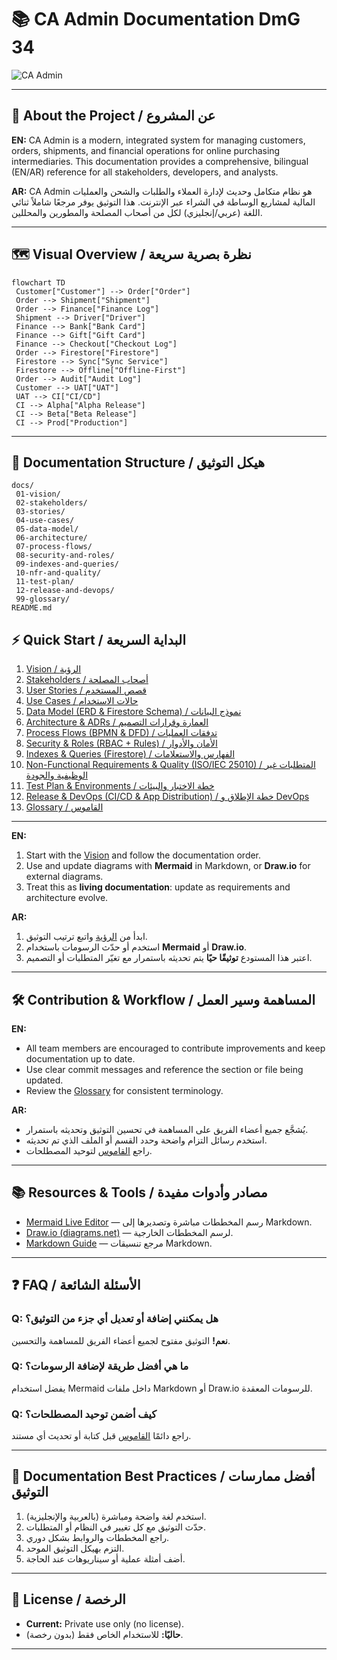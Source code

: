 # 📚 CA Admin Documentation DmG 34

![CA Admin](https://img.icons8.com/color/96/000000/management.png)

---

## 📖 About the Project / عن المشروع

**EN:**
CA Admin is a modern, integrated system for managing customers, orders, shipments, and financial operations for online purchasing intermediaries. This documentation provides a comprehensive, bilingual (EN/AR) reference for all stakeholders, developers, and analysts.

**AR:**
CA Admin هو نظام متكامل وحديث لإدارة العملاء والطلبات والشحن والعمليات المالية لمشاريع الوساطة في الشراء عبر الإنترنت. هذا التوثيق يوفر مرجعًا شاملاً ثنائي اللغة (عربي/إنجليزي) لكل من أصحاب المصلحة والمطورين والمحللين.

---

## 🗺️ Visual Overview / نظرة بصرية سريعة

```mermaid
flowchart TD
 Customer["Customer"] --> Order["Order"]
 Order --> Shipment["Shipment"]
 Order --> Finance["Finance Log"]
 Shipment --> Driver["Driver"]
 Finance --> Bank["Bank Card"]
 Finance --> Gift["Gift Card"]
 Finance --> Checkout["Checkout Log"]
 Order --> Firestore["Firestore"]
 Firestore --> Sync["Sync Service"]
 Firestore --> Offline["Offline-First"]
 Order --> Audit["Audit Log"]
 Customer --> UAT["UAT"]
 UAT --> CI["CI/CD"]
 CI --> Alpha["Alpha Release"]
 CI --> Beta["Beta Release"]
 CI --> Prod["Production"]
```

---

## 📂 Documentation Structure / هيكل التوثيق

```text
docs/
 01-vision/
 02-stakeholders/
 03-stories/
 04-use-cases/
 05-data-model/
 06-architecture/
 07-process-flows/
 08-security-and-roles/
 09-indexes-and-queries/
 10-nfr-and-quality/
 11-test-plan/
 12-release-and-devops/
 99-glossary/
README.md
```

## ⚡ Quick Start / البداية السريعة

1. [Vision / الرؤية](/docs/01-vision/01-vision.md)
2. [Stakeholders / أصحاب المصلحة](/docs/02-stakeholders/02-stakeholders.md)
3. [User Stories / قصص المستخدم](/docs/03-stories/03-stories.md)
4. [Use Cases / حالات الاستخدام](/docs/04-use-cases/04-use-cases.md)
5. [Data Model (ERD & Firestore Schema) / نموذج البيانات](/docs/05-data-model/05-data-model.md)
6. [Architecture & ADRs / العمارة وقرارات التصميم](/docs/06-architecture/06-architecture.md)
7. [Process Flows (BPMN & DFD) / تدفقات العمليات](/docs/07-process-flows/07-process-flows.md)
8. [Security & Roles (RBAC + Rules) / الأمان والأدوار](/docs/08-security-and-roles/08-security-and-roles.md)
9. [Indexes & Queries (Firestore) / الفهارس والاستعلامات](/docs/09-indexes-and-queries/09-indexes-and-queries.md)
10. [Non-Functional Requirements & Quality (ISO/IEC 25010) / المتطلبات غير الوظيفية والجودة](/docs/10-nfr-and-quality/10-nfr-and-quality.md)
11. [Test Plan & Environments / خطة الاختبار والبيئات](/docs/11-test-plan/11-test-plan.md)
12. [Release & DevOps (CI/CD & App Distribution) / خطة الإطلاق و DevOps](/docs/12-release-and-devops/12-release-and-devops.md)
13. [Glossary / القاموس](/docs/99-glossary/99-glossary.md)

---

**EN:**

1. Start with the [Vision](docs/01-vision/01-vision.md) and follow the documentation order.
2. Use and update diagrams with **Mermaid** in Markdown, or **Draw.io** for external diagrams.
3. Treat this as **living documentation**: update as requirements and architecture evolve.

**AR:**

1. ابدأ من [الرؤية](docs/01-vision/01-vision.md) واتبع ترتيب التوثيق.
2. استخدم أو حدّث الرسومات باستخدام **Mermaid** أو **Draw.io**.
3. اعتبر هذا المستودع **توثيقًا حيًا** يتم تحديثه باستمرار مع تغيّر المتطلبات أو التصميم.

---

## 🛠️ Contribution & Workflow / المساهمة وسير العمل

**EN:**

- All team members are encouraged to contribute improvements and keep documentation up to date.
- Use clear commit messages and reference the section or file being updated.
- Review the [Glossary](docs/99-glossary/99-glossary.md) for consistent terminology.

**AR:**

- يُشجَّع جميع أعضاء الفريق على المساهمة في تحسين التوثيق وتحديثه باستمرار.
- استخدم رسائل التزام واضحة وحدد القسم أو الملف الذي تم تحديثه.
- راجع [القاموس](docs/99-glossary/99-glossary.md) لتوحيد المصطلحات.

---

## 📚 Resources & Tools / مصادر وأدوات مفيدة

- [Mermaid Live Editor](https://mermaid-js.github.io/mermaid-live-editor/) — رسم المخططات مباشرة وتصديرها إلى Markdown.
- [Draw.io (diagrams.net)](https://app.diagrams.net/) — لرسم المخططات الخارجية.
- [Markdown Guide](https://www.markdownguide.org/) — مرجع تنسيقات Markdown.

---

## ❓ FAQ / الأسئلة الشائعة

### Q: هل يمكنني إضافة أو تعديل أي جزء من التوثيق؟

**نعم!** التوثيق مفتوح لجميع أعضاء الفريق للمساهمة والتحسين.

### Q: ما هي أفضل طريقة لإضافة الرسومات؟

يفضل استخدام Mermaid داخل ملفات Markdown أو Draw.io للرسومات المعقدة.

### Q: كيف أضمن توحيد المصطلحات؟

راجع دائمًا [القاموس](/docs/99-glossary/99-glossary.md) قبل كتابة أو تحديث أي مستند.

---

## 📝 Documentation Best Practices / أفضل ممارسات التوثيق

1. استخدم لغة واضحة ومباشرة (بالعربية والإنجليزية).
2. حدّث التوثيق مع كل تغيير في النظام أو المتطلبات.
3. راجع المخططات والروابط بشكل دوري.
4. التزم بهيكل التوثيق الموحد.
5. أضف أمثلة عملية أو سيناريوهات عند الحاجة.

---

## 📜 License / الرخصة

- **Current:** Private use only (no license).
- **حاليًا:** للاستخدام الخاص فقط (بدون رخصة).

---
